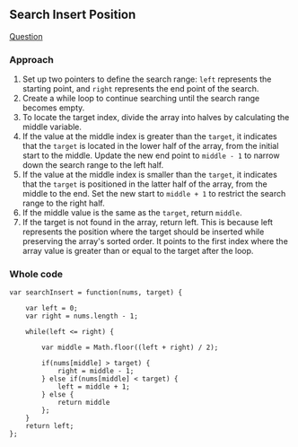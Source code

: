 ## Search Insert Position

[Question](https://leetcode.com/problems/search-insert-position/)

### Approach

1. Set up two pointers to define the search range: `left` represents the starting point, and `right` represents the end point of the search.
2. Create a while loop to continue searching until the search range becomes empty.
3. To locate the target index, divide the array into halves by calculating the middle variable.
4. If the value at the middle index is greater than the `target`, it indicates that the `target` is located in the lower half of the array, from the initial start to the middle. Update the new end point to `middle - 1` to narrow down the search range to the left half.
5. If the value at the middle index is smaller than the `target`, it indicates that the `target` is positioned in the latter half of the array, from the middle to the end. Set the new start to `middle + 1` to restrict the search range to the right half.
6. If the middle value is the same as the `target`, return `middle`.
7. If the target is not found in the array, return left. This is because left represents the position where the target should be inserted while preserving the array's sorted order. It points to the first index where the array value is greater than or equal to the target after the loop.

### Whole code

```
var searchInsert = function(nums, target) {

    var left = 0;
    var right = nums.length - 1;

    while(left <= right) {

        var middle = Math.floor((left + right) / 2);

        if(nums[middle] > target) {
            right = middle - 1;
        } else if(nums[middle] < target) {
            left = middle + 1;
        } else {
            return middle
        };
    }
    return left;
};
```
